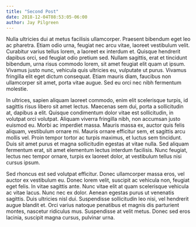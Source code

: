 ```yaml
---
title: "Second Post"
date: 2018-12-04T08:53:05-06:00
author: Jay Pilgreen
---
```


Nulla ultricies dui at metus facilisis ullamcorper. Praesent bibendum eget leo ac pharetra. Etiam odio urna, feugiat nec arcu vitae, laoreet vestibulum velit. Curabitur varius tellus lorem, a laoreet ex interdum et. Quisque hendrerit dapibus orci, sed feugiat odio pretium sed. Nullam sagittis, erat et tincidunt bibendum, urna risus commodo lorem, sit amet feugiat elit quam ut ipsum. Vivamus justo nunc, vehicula quis ultricies eu, vulputate ut purus. Vivamus fringilla elit eget dictum consequat. Etiam mauris diam, faucibus non ullamcorper sit amet, porta vitae augue. Sed eu orci nec nibh fermentum molestie.

In ultrices, sapien aliquam laoreet commodo, enim elit scelerisque turpis, id sagittis risus libero sit amet lectus. Maecenas sem dui, porta a sollicitudin at, dapibus a elit. Quisque condimentum dolor vitae est sollicitudin, in volutpat orci volutpat. Aliquam viverra fringilla nibh, non accumsan justo euismod eu. Morbi ac imperdiet massa. Mauris massa ex, auctor quis felis aliquam, vestibulum ornare mi. Mauris ornare efficitur sem, et sagittis arcu mollis vel. Proin tempor tortor ac turpis maximus, et luctus sem tincidunt. Duis sit amet purus et magna sollicitudin egestas at vitae nulla. Sed aliquam fermentum erat, sit amet elementum lectus interdum facilisis. Nunc feugiat, lectus nec tempor ornare, turpis ex laoreet dolor, at vestibulum tellus nisi cursus ipsum.

Sed rhoncus est sed volutpat efficitur. Donec ullamcorper massa eros, vel auctor ex vestibulum eu. Donec lorem velit, suscipit ac vehicula non, feugiat eget felis. In vitae sagittis ante. Nunc vitae elit at quam scelerisque vehicula ac vitae lacus. Nunc nec ex dolor. Aenean egestas purus ut venenatis sagittis. Duis ultricies nisl dui. Suspendisse sollicitudin leo nisi, vel hendrerit augue blandit et. Orci varius natoque penatibus et magnis dis parturient montes, nascetur ridiculus mus. Suspendisse at velit metus. Donec sed eros lacinia, suscipit magna cursus, pulvinar urna.
